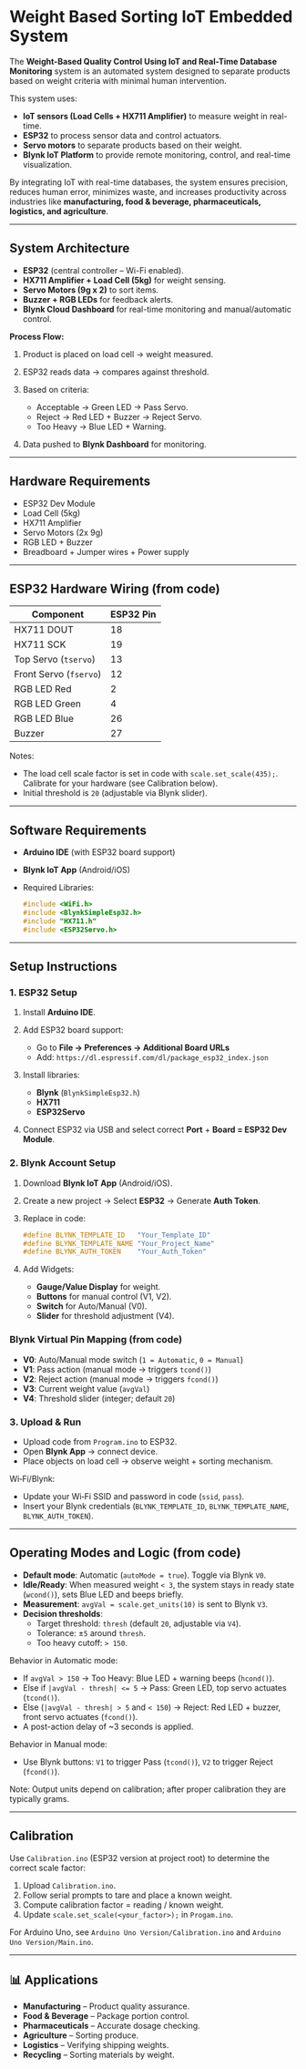 # Weight Based Sorting IoT Embedded System
The **Weight-Based Quality Control Using IoT and Real-Time Database Monitoring** system is an automated system designed to separate products based on weight criteria with minimal human intervention.

This system uses:

* **IoT sensors (Load Cells + HX711 Amplifier)** to measure weight in real-time.
* **ESP32** to process sensor data and control actuators.
* **Servo motors** to separate products based on their weight.
* **Blynk IoT Platform** to provide remote monitoring, control, and real-time visualization.

By integrating IoT with real-time databases, the system ensures precision, reduces human error, minimizes waste, and increases productivity across industries like **manufacturing, food & beverage, pharmaceuticals, logistics, and agriculture**.

---

## System Architecture

* **ESP32** (central controller – Wi-Fi enabled).
* **HX711 Amplifier + Load Cell (5kg)** for weight sensing.
* **Servo Motors (9g x 2)** to sort items.
* **Buzzer + RGB LEDs** for feedback alerts.
* **Blynk Cloud Dashboard** for real-time monitoring and manual/automatic control.

**Process Flow:**

1. Product is placed on load cell → weight measured.
2. ESP32 reads data → compares against threshold.
3. Based on criteria:

   * Acceptable → Green LED → Pass Servo.
   * Reject → Red LED + Buzzer → Reject Servo.
   * Too Heavy → Blue LED + Warning.
4. Data pushed to **Blynk Dashboard** for monitoring.

---

## Hardware Requirements

* ESP32 Dev Module
* Load Cell (5kg)
* HX711 Amplifier
* Servo Motors (2x 9g)
* RGB LED + Buzzer
* Breadboard + Jumper wires + Power supply

---

## ESP32 Hardware Wiring (from code)

| Component | ESP32 Pin |
| --- | --- |
| HX711 DOUT | 18 |
| HX711 SCK | 19 |
| Top Servo (`tservo`) | 13 |
| Front Servo (`fservo`) | 12 |
| RGB LED Red | 2 |
| RGB LED Green | 4 |
| RGB LED Blue | 26 |
| Buzzer | 27 |

Notes:
- The load cell scale factor is set in code with `scale.set_scale(435);`. Calibrate for your hardware (see Calibration below).
- Initial threshold is `20` (adjustable via Blynk slider).

---

## Software Requirements

* **Arduino IDE** (with ESP32 board support)
* **Blynk IoT App** (Android/iOS)
* Required Libraries:

  ```cpp
  #include <WiFi.h>
  #include <BlynkSimpleEsp32.h>
  #include "HX711.h"
  #include <ESP32Servo.h>
  ```

---

## Setup Instructions

### 1. ESP32 Setup

1. Install **Arduino IDE**.
2. Add ESP32 board support:

   * Go to **File → Preferences → Additional Board URLs**
   * Add: `https://dl.espressif.com/dl/package_esp32_index.json`
3. Install libraries:

   * **Blynk** (`BlynkSimpleEsp32.h`)
   * **HX711**
   * **ESP32Servo**
4. Connect ESP32 via USB and select correct **Port** + **Board = ESP32 Dev Module**.

### 2. Blynk Account Setup

1. Download **Blynk IoT App** (Android/iOS).
2. Create a new project → Select **ESP32** → Generate **Auth Token**.
3. Replace in code:

   ```cpp
   #define BLYNK_TEMPLATE_ID   "Your_Template_ID"
   #define BLYNK_TEMPLATE_NAME "Your_Project_Name"
   #define BLYNK_AUTH_TOKEN    "Your_Auth_Token"
   ```
4. Add Widgets:

   * **Gauge/Value Display** for weight.
   * **Buttons** for manual control (V1, V2).
   * **Switch** for Auto/Manual (V0).
   * **Slider** for threshold adjustment (V4).

### Blynk Virtual Pin Mapping (from code)

- **V0**: Auto/Manual mode switch (`1 = Automatic`, `0 = Manual`)
- **V1**: Pass action (manual mode → triggers `tcond()`)
- **V2**: Reject action (manual mode → triggers `fcond()`)
- **V3**: Current weight value (`avgVal`)
- **V4**: Threshold slider (integer; default `20`)

### 3. Upload & Run

* Upload code from `Program.ino` to ESP32.
* Open **Blynk App** → connect device.
* Place objects on load cell → observe weight + sorting mechanism.

Wi‑Fi/Blynk:
- Update your Wi‑Fi SSID and password in code (`ssid`, `pass`).
- Insert your Blynk credentials (`BLYNK_TEMPLATE_ID`, `BLYNK_TEMPLATE_NAME`, `BLYNK_AUTH_TOKEN`).

---

## Operating Modes and Logic (from code)

- **Default mode**: Automatic (`autoMode = true`). Toggle via Blynk `V0`.
- **Idle/Ready**: When measured weight `< 3`, the system stays in ready state (`wcond()`), sets Blue LED and beeps briefly.
- **Measurement**: `avgVal = scale.get_units(10)` is sent to Blynk `V3`.
- **Decision thresholds**:
  - Target threshold: `thresh` (default `20`, adjustable via `V4`).
  - Tolerance: ±`5` around `thresh`.
  - Too heavy cutoff: `> 150`.

Behavior in Automatic mode:
- If `avgVal > 150` → Too Heavy: Blue LED + warning beeps (`hcond()`).
- Else if `|avgVal - thresh| <= 5` → Pass: Green LED, top servo actuates (`tcond()`).
- Else (`|avgVal - thresh| > 5` and `< 150`) → Reject: Red LED + buzzer, front servo actuates (`fcond()`).
- A post-action delay of ~3 seconds is applied.

Behavior in Manual mode:
- Use Blynk buttons: `V1` to trigger Pass (`tcond()`), `V2` to trigger Reject (`fcond()`).

Note: Output units depend on calibration; after proper calibration they are typically grams.

---

## Calibration

Use `Calibration.ino` (ESP32 version at project root) to determine the correct scale factor:
1. Upload `Calibration.ino`.
2. Follow serial prompts to tare and place a known weight.
3. Compute calibration factor = reading / known weight.
4. Update `scale.set_scale(<your_factor>);` in `Progam.ino`.

For Arduino Uno, see `Arduino Uno Version/Calibration.ino` and `Arduino Uno Version/Main.ino`.

---

## 📊 Applications

* **Manufacturing** – Product quality assurance.
* **Food & Beverage** – Package portion control.
* **Pharmaceuticals** – Accurate dosage checking.
* **Agriculture** – Sorting produce.
* **Logistics** – Verifying shipping weights.
* **Recycling** – Sorting materials by weight.